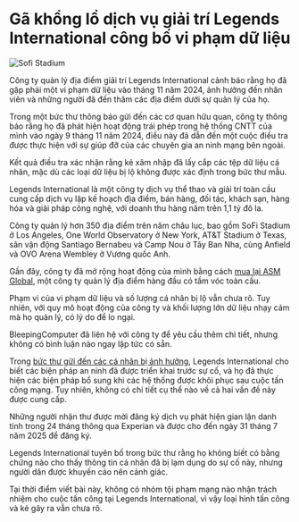 # Gã khổng lồ dịch vụ giải trí Legends International công bố vi phạm dữ liệu

![Sofi Stadium](https://www.bleepstatic.com/content/hl-images/2025/04/17/sofi.jpg)

Công ty quản lý địa điểm giải trí Legends International cảnh báo rằng họ đã gặp phải một vi phạm dữ liệu vào tháng 11 năm 2024, ảnh hưởng đến nhân viên và những người đã đến thăm các địa điểm dưới sự quản lý của họ.

Trong một bức thư thông báo gửi đến các cơ quan hữu quan, công ty thông báo rằng họ đã phát hiện hoạt động trái phép trong hệ thống CNTT của mình vào ngày 9 tháng 11 năm 2024, điều này đã dẫn đến một cuộc điều tra được thực hiện với sự giúp đỡ của các chuyên gia an ninh mạng bên ngoài.

Kết quả điều tra xác nhận rằng kẻ xâm nhập đã lấy cắp các tệp dữ liệu cá nhân, mặc dù các loại dữ liệu bị lộ không được xác định trong bức thư mẫu.

Legends International là một công ty dịch vụ thể thao và giải trí toàn cầu cung cấp dịch vụ lập kế hoạch địa điểm, bán hàng, đối tác, khách sạn, hàng hóa và giải pháp công nghệ, với doanh thu hàng năm trên 1,1 tỷ đô la.

Công ty quản lý hơn 350 địa điểm trên năm châu lục, bao gồm SoFi Stadium ở Los Angeles, One World Observatory ở New York, AT&T Stadium ở Texas, sân vận động Santiago Bernabeu và Camp Nou ở Tây Ban Nha, cùng Anfield và OVO Arena Wembley ở Vương quốc Anh.

Gần đây, công ty đã mở rộng hoạt động của mình bằng cách [mua lại ASM Global](https://www.legends.net/legends-completes-acquisition-of-asm-global/), một công ty quản lý địa điểm hàng đầu có tầm vóc toàn cầu.

Phạm vi của vi phạm dữ liệu và số lượng cá nhân bị lộ vẫn chưa rõ. Tuy nhiên, với quy mô hoạt động của công ty và khối lượng lớn dữ liệu nhạy cảm mà họ quản lý, có lý do để lo ngại.

BleepingComputer đã liên hệ với công ty để yêu cầu thêm chi tiết, nhưng không có bình luận nào ngay lập tức có sẵn.

Trong [bức thư gửi đến các cá nhân bị ảnh hưởng](https://www.mass.gov/doc/2025-665-legends-international-llc/download), Legends International cho biết các biện pháp an ninh đã được triển khai trước sự cố, và họ đã thực hiện các biện pháp bổ sung khi các hệ thống được khôi phục sau cuộc tấn công mạng. Tuy nhiên, không có chi tiết cụ thể nào về cả hai vấn đề này được cung cấp.

Những người nhận thư được mời đăng ký dịch vụ phát hiện gian lận danh tính trong 24 tháng thông qua Experian và được cho đến ngày 31 tháng 7 năm 2025 để đăng ký.

Legends International tuyên bố trong bức thư rằng họ không biết có bằng chứng nào cho thấy thông tin cá nhân đã bị lạm dụng do sự cố này, nhưng người dân được khuyến cáo nên cảnh giác.

Tại thời điểm viết bài này, không có nhóm tội phạm mạng nào nhận trách nhiệm cho cuộc tấn công tại Legends International, vì vậy loại hình tấn công và kẻ gây ra vẫn chưa rõ.